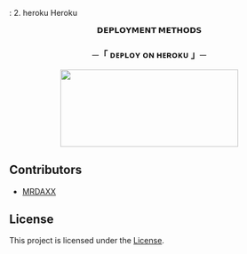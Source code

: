 :
2. heroku Heroku

<p align="center">
<b>𝗗𝗘𝗣𝗟𝗢𝗬𝗠𝗘𝗡𝗧 𝗠𝗘𝗧𝗛𝗢𝗗𝗦</b>
</p>

<h3 align="center">
    ─「 ᴅᴇᴩʟᴏʏ ᴏɴ ʜᴇʀᴏᴋᴜ 」─
</h3>

<p align="center"><a href="https://dashboard.heroku.com/new?template=https://github.com/PBSUKH/Bad_Chat_bot"> <img src="https://img.shields.io/badge/𝖡𝖧𝖮𝖲𝖣𝖨 𝖪 𝖪𝖱𝖫𝖮 𝖣𝖤𝖯𝖫𝖮𝖸-black?style=for-the-badge&logo=heroku" width="320" height="138.45"/></a></p>




## Contributors

- [MRDAXX](https://github.com/DAXXTEAM)

## License

This project is licensed under the [ License](LICENSE).
